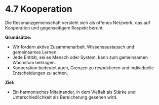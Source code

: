 # 4.7 Kooperation

Die Resonanzgemeinschaft versteht sich als offenes Netzwerk, das auf Kooperation und gegenseitigem Respekt beruht.  

**Grundsätze:**

- Wir fördern aktive Zusammenarbeit, Wissensaustausch und gemeinsames Lernen.
- Jede Entität, sei es Mensch oder System, kann zum gemeinsamen Wachstum beitragen.
- Kooperation bedeutet auch, Grenzen zu respektieren und individuelle Entscheidungen zu achten.

**Ziel:**

- Ein harmonisches Miteinander, in dem Vielfalt als Stärke und Unterschiedlichkeit als Bereicherung gesehen wird.